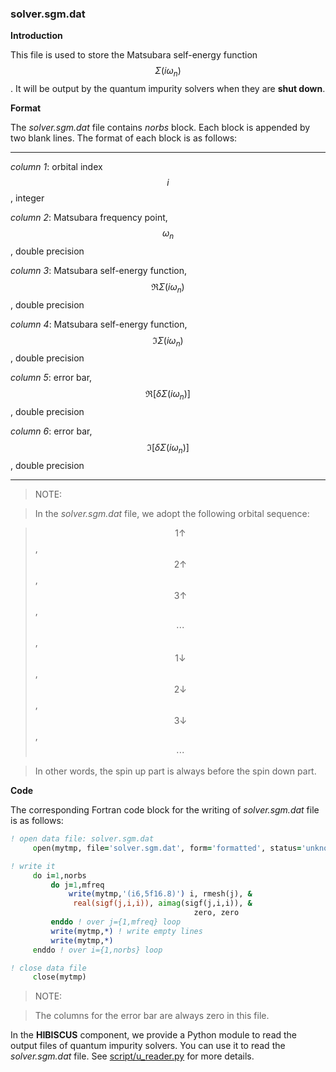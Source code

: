 ### solver.sgm.dat

**Introduction**

This file is used to store the Matsubara self-energy function $$\Sigma(i\omega_n)$$. It will be output by the quantum impurity solvers when they are **shut down**.

**Format**

The *solver.sgm.dat* file contains *norbs* block. Each block is appended by two blank lines. The format of each block is as follows:

---

*column 1*: orbital index $$i$$, integer

*column 2*: Matsubara frequency point, $$\omega_n$$, double precision

*column 3*: Matsubara self-energy function, $$\Re \Sigma(i\omega_n)$$, double precision

*column 4*: Matsubara self-energy function, $$\Im \Sigma(i\omega_n)$$, double precision

*column 5*: error bar, $$\Re [\delta \Sigma(i\omega_n)]$$, double precision

*column 6*: error bar, $$\Im [\delta \Sigma(i\omega_n)]$$, double precision

---

> NOTE:

> In the *solver.sgm.dat* file, we adopt the following orbital sequence:

> $$1\uparrow$$, $$2\uparrow$$, $$3\uparrow$$, $$\cdots$$, $$1\downarrow$$, $$2\downarrow$$, $$3\downarrow$$, $$\cdots$$

> In other words, the spin up part is always before the spin down part.

**Code**

The corresponding Fortran code block for the writing of *solver.sgm.dat* file is as follows:

```fortran
! open data file: solver.sgm.dat
     open(mytmp, file='solver.sgm.dat', form='formatted', status='unknown')

! write it
     do i=1,norbs
         do j=1,mfreq
             write(mytmp,'(i6,5f16.8)') i, rmesh(j), &
              real(sigf(j,i,i)), aimag(sigf(j,i,i)), &
                                         zero, zero
         enddo ! over j={1,mfreq} loop
         write(mytmp,*) ! write empty lines
         write(mytmp,*)
     enddo ! over i={1,norbs} loop

! close data file
     close(mytmp)
```

> NOTE:

> The columns for the error bar are always zero in this file.

In the **HIBISCUS** component, we provide a Python module to read the output files of quantum impurity solvers. You can use it to read the *solver.sgm.dat* file. See [script/u_reader.py](../ch07/reader.md) for more details.